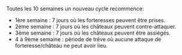 Toutes les 10 semaines un nouveau cycle recommence:

- 1ère semaine : 7 jours où les forteresses peuvent être prises.
- 2ème semaine : 7 jours où les châteaux peuvent contre-attaquer.
- 3ème semaine : 7 jours où les châteaux peuvent être assiégés.
- 4 à 9ème semaine : période de trêve où aucune attaque de forteresse/château ne peut avoir lieu.
